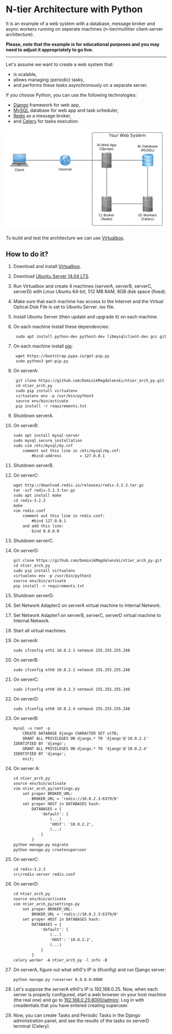 # N-tier Architecture with Python

It is an example of a web system with a database, message broker and async workers running on seperate machines (n-tier/multitier client-server architecture).

__Please, note that the example is for educational purposes and you may need to adjust it appropriately to go live.__

---

Let's assume we want to create a web system that:

- is scalable,
- allows managing (periodic) tasks,
- and performs these tasks asynchronously on a separate server.

If you choose Python, you can use the following technologies:

- [Django](https://www.djangoproject.com/) framework for web app,
- [MySQL](https://www.mysql.com/) database for web app and task scheduler,
- [Redis](http://redis.io/) as a message broker,
- and [Celery](http://www.celeryproject.org/) for tasks execution.

![n-tier architecture graph](rsrcs/ntier_arch.png)

To build and test the architecture we can use [Virtualbox](https://www.virtualbox.org/).

## How to do it?

1. Download and install [Virtualbox](https://www.virtualbox.org/).
2. Download [Ubuntu Server 14.04 LTS](http://releases.ubuntu.com/14.04/).
3. Run Virtualbox and create 4 machines (serverA, serverB, serverC, serverD) with Linux Ubuntu 64-bit, 512 MB RAM, 8GB disk space (fixed).
4. Make sure that each machine has access to the Internet and the Virtual Optical Disk File is set to Ubuntu Server .iso file.
5. Install Ubuntu Server (then update and upgrade it) on each machine.
6. On each machine install these dependencies:

        sudo apt install python-dev python3-dev libmysqlclient-dev gcc git

7. On each machine install [pip](https://pip.pypa.io/en/stable/):

        wget https://bootstrap.pypa.io/get-pip.py
        sudo python3 get-pip.py

8. On serverA:

        git clone https://github.com/DominikMagdalenski/ntier_arch_py.git
        cd ntier_arch_py
        sudo pip install virtualenv
        virtualenv env -p /usr/bin/python3
        source env/bin/activate
        pip install -r requirements.txt

9. Shutdown serverA.
10. On serverB:

        sudo apt install mysql-server
        sudo mysql_secure_installation
        sudo vim /etc/mysql/my.cnf
            comment out this line in /etc/mysql/my.cnf:
                #bind-address        = 127.0.0.1

11. Shutdown serverB.
12. On serverC:

        wget http://download.redis.io/releases/redis-3.2.3.tar.gz
        tar -xzf redis-3.2.3.tar.gz
        sudo apt install make
        cd redis-3.2.3
        make
        vim redis.conf
            comment out this line in redis.conf:
                #bind 127.0.0.1
            and add this line:
                bind 0.0.0.0

13. Shutdown serverC.
14. On serverD:

        git clone https://github.com/DominikMagdalenski/ntier_arch_py.git
        cd ntier_arch_py
        sudo pip install virtualenv
        virtualenv env -p /usr/bin/python3
        source env/bin/activate
        pip install -r requirements.txt

15. Shutdown serverD.
16. Set Network Adapter2 on serverA virtual machine to Internal Network.
17. Set Network Adapter1 on serverB, serverC, serverD virtual machine to Internal Network.
18. Start all virtual machines.
19. On serverA:

        sudo ifconfig eth1 10.0.2.1 netmask 255.255.255.248

20. On serverB:

        sudo ifconfig eth0 10.0.2.2 netmask 255.255.255.248

21. On serverC:

        sudo ifconfig eth0 10.0.2.3 netmask 255.255.255.248

22. On serverD:

        sudo ifconfig eth0 10.0.2.4 netmask 255.255.255.248

23. On serverB:

        mysql -u root -p
            CREATE DATABASE django CHARACTER SET utf8;
            GRANT ALL PRIVILEGES ON django.* TO 'django'@'10.0.2.1' IDENTIFIED BY 'django';
            GRANT ALL PRIVILEGES ON django.* TO 'django'@'10.0.2.4' IDENTIFIED BY 'django';
            exit;

24. On server A:

        cd ntier_arch_py
        source env/bin/activate
        vim ntier_arch_py/settings.py
            set proper BROKER_URL:
                BROKER_URL = 'redis://10.0.2.3:6379/0'
            set proper HOST in DATABASES hash:
                DATABASES = {
                    'default': {
                        (...)
                        'HOST': '10.0.2.2',
                        (...)
                    }
                }
        python manage.py migrate
        python manage.py createsuperuser

25. On serverC:

        cd redis-3.2.3
        src/redis-server redis.conf

26. On serverD:

        cd ntier_arch_py
        source env/bin/activate
        vim ntier_arch_py/settings.py
            set proper BROKER_URL:
                BROKER_URL = 'redis://10.0.2.3:6379/0'
            set proper HOST in DATABASES hash:
                DATABASES = {
                    'default': {
                        (...)
                        'HOST': '10.0.2.2',
                        (...)
                    }
                }
        celery worker -A ntier_arch_py -l info -B

27. On serverA, figure out what eth0's IP is (ifconfig) and run Django server:

        python manage.py runserver 0.0.0.0:8000

28. Let's suppose the serverA eth0's IP is 192.168.0.25. Now, when each server is properly configured, start a web browser on your host machine (the real one) and go to [192.168.0.25:8000/admin/](192.168.0.25:8000/admin/). Log in with creadentials that you have entered creating superuser.

29. Now, you can create Tasks and Periodic Tasks in the Django administration panel, and see the results of the tasks on serverD terminal (Celery).
